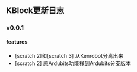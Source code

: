 ## KBlock更新日志

### v0.0.1

#### features

- [scratch 2]和[scratch 3] 从Kenrobot分离出来
- [scratch 2] 原Ardubits功能移到Ardubits分支版本
